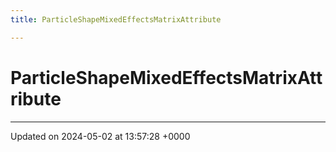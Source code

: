 ```yaml
---
title: ParticleShapeMixedEffectsMatrixAttribute

---
```


# ParticleShapeMixedEffectsMatrixAttribute





-------------------------------

Updated on 2024-05-02 at 13:57:28 +0000